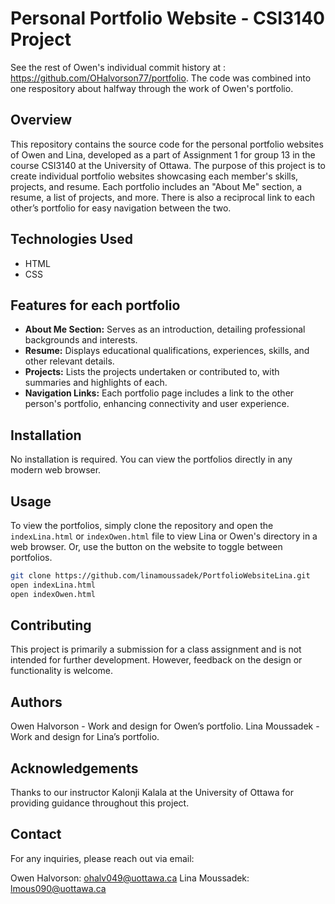 # Personal Portfolio Website - CSI3140 Project

See the rest of Owen's individual commit history at : https://github.com/OHalvorson77/portfolio. The code was combined into one respository about halfway through the work of Owen's portfolio.

## Overview
This repository contains the source code for the personal portfolio websites of Owen and Lina, developed as a part of Assignment 1 for group 13 in the course CSI3140 at the University of Ottawa. 
The purpose of this project is to create individual portfolio websites showcasing each member's skills, projects, and resume. 
Each portfolio includes an "About Me" section, a resume, a list of projects, and more. 
There is also a reciprocal link to each other’s portfolio for easy navigation between the two.

## Technologies Used
- HTML
- CSS

## Features for each portfolio
- **About Me Section:** Serves as an introduction, detailing professional backgrounds and interests.
- **Resume:** Displays educational qualifications, experiences, skills, and other relevant details.
- **Projects:** Lists the projects undertaken or contributed to, with summaries and highlights of each.
- **Navigation Links:** Each portfolio page includes a link to the other person's portfolio, enhancing connectivity and user experience.

## Installation
No installation is required. You can view the portfolios directly in any modern web browser.

## Usage
To view the portfolios, simply clone the repository and open the `indexLina.html` or `indexOwen.html` file to view Lina or Owen's directory in a web browser. Or, use the button on the website to toggle between portfolios.

```bash
git clone https://github.com/linamoussadek/PortfolioWebsiteLina.git
open indexLina.html
open indexOwen.html
```

## Contributing
This project is primarily a submission for a class assignment and is not intended for further development. However, feedback on the design or functionality is welcome.

## Authors
Owen Halvorson - Work and design for Owen’s portfolio.
Lina Moussadek - Work and design for Lina’s portfolio.

## Acknowledgements
Thanks to our instructor Kalonji Kalala at the University of Ottawa for providing guidance throughout this project.

## Contact
For any inquiries, please reach out via email:

Owen Halvorson: ohalv049@uottawa.ca
Lina Moussadek: lmous090@uottawa.ca
